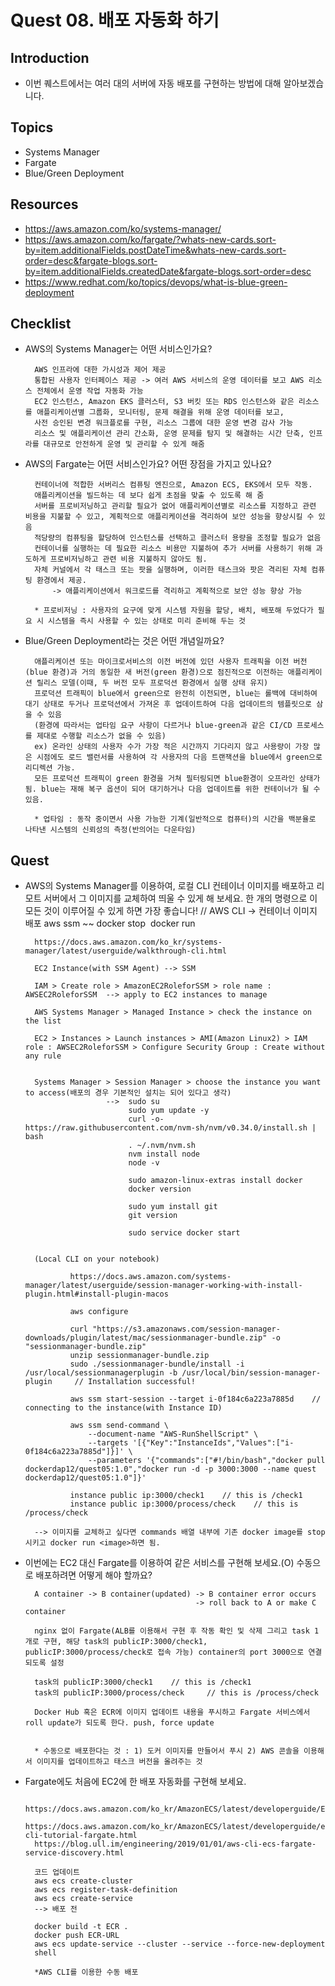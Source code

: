 # Quest 08. 배포 자동화 하기

## Introduction
* 이번 퀘스트에서는 여러 대의 서버에 자동 배포를 구현하는 방법에 대해 알아보겠습니다.

## Topics
* Systems Manager
* Fargate
* Blue/Green Deployment

## Resources
* https://aws.amazon.com/ko/systems-manager/
* https://aws.amazon.com/ko/fargate/?whats-new-cards.sort-by=item.additionalFields.postDateTime&whats-new-cards.sort-order=desc&fargate-blogs.sort-by=item.additionalFields.createdDate&fargate-blogs.sort-order=desc
* https://www.redhat.com/ko/topics/devops/what-is-blue-green-deployment

## Checklist
* AWS의 Systems Manager는 어떤 서비스인가요?

        AWS 인프라에 대한 가시성과 제어 제공
        통합된 사용자 인터페이스 제공 -> 여러 AWS 서비스의 운영 데이터를 보고 AWS 리소스 전체에서 운영 작업 자동화 가능
        EC2 인스턴스, Amazon EKS 클러스터, S3 버킷 또는 RDS 인스턴스와 같은 리소스를 애플리케이션별 그룹화, 모니터링, 문제 해결을 위해 운영 데이터를 보고, 
        사전 승인된 변경 워크플로를 구현, 리소스 그룹에 대한 운영 변경 감사 가능
        리소스 및 애플리케이션 관리 간소화, 운영 문제를 탐지 및 해결하는 시간 단축, 인프라를 대규모로 안전하게 운영 및 관리할 수 있게 해줌

* AWS의 Fargate는 어떤 서비스인가요? 어떤 장점을 가지고 있나요?

        컨테이너에 적합한 서버리스 컴퓨팅 엔진으로, Amazon ECS, EKS에서 모두 작동.
        애플리케이션을 빌드하는 데 보다 쉽게 초점을 맞출 수 있도록 해 줌
        서버를 프로비저닝하고 관리할 필요가 없어 애플리케이션별로 리소스를 지정하고 관련 비용을 지불할 수 있고, 계획적으로 애플리케이션을 격리하여 보안 성능을 향상시킬 수 있음
        적당량의 컴퓨팅을 할당하여 인스턴스를 선택하고 클러스터 용량을 조정할 필요가 없음
        컨테이너를 실행하는 데 필요한 리소스 비용만 지불하여 추가 서버를 사용하기 위해 과도하게 프로비저닝하고 관련 비용 지불하지 않아도 됨.
        자체 커널에서 각 태스크 또는 팟을 실행하며, 이러한 태스크와 팟은 격리된 자체 컴퓨팅 환경에서 제공.
            -> 애플리케이션에서 워크로드를 격리하고 계획적으로 보안 성능 향상 가능

        * 프로비저닝 : 사용자의 요구에 맞게 시스템 자원을 할당, 배치, 배포해 두었다가 필요 시 시스템을 즉시 사용할 수 있는 상태로 미리 준비해 두는 것

* Blue/Green Deployment라는 것은 어떤 개념일까요?

        애플리케이션 또는 마이크로서비스의 이전 버전에 있던 사용자 트래픽을 이전 버전(blue 환경)과 거의 동일한 새 버전(green 환경)으로 점진적으로 이전하는 애플리케이션 릴리스 모델(이때, 두 버전 모두 프로덕션 환경에서 실행 상태 유지)
        프로덕션 트래픽이 blue에서 green으로 완전히 이전되면, blue는 롤백에 대비하여 대기 상태로 두거나 프로덕션에서 가져온 후 업데이트하여 다음 업데이트의 템플릿으로 삼을 수 있음
        (환경에 따라서는 업타임 요구 사항이 다르거나 blue-green과 같은 CI/CD 프로세스를 제대로 수행할 리소스가 없을 수 있음)
        ex) 온라인 상태의 사용자 수가 가장 적은 시간까지 기다리지 않고 사용량이 가장 많은 시점에도 로드 밸런서를 사용하여 각 사용자의 다음 트랜잭션을 blue에서 green으로 리디렉션 가능. 
        모든 프로덕션 트래픽이 green 환경을 거쳐 필터링되면 blue환경이 오프라인 상태가 됨. blue는 재해 복구 옵션이 되어 대기하거나 다음 업데이트를 위한 컨테이너가 될 수 있음.

        * 업타임 : 동작 중이면서 사용 가능한 기계(일반적으로 컴퓨터)의 시간을 백분율로 나타낸 시스템의 신뢰성의 측정(반의어는 다운타임)

## Quest
* AWS의 Systems Manager를 이용하여, 로컬 CLI 컨테이너 이미지를 배포하고 리모트 서버에서 그 이미지를 교체하여 띄울 수 있게 해 보세요. 한 개의 명령으로 이 모든 것이 이루어질 수 있게 하면 가장 좋습니다!   // AWS CLI -> 컨테이너 이미지 배포  aws ssm ~~   docker stop <image> docker run <image>

        https://docs.aws.amazon.com/ko_kr/systems-manager/latest/userguide/walkthrough-cli.html

        EC2 Instance(with SSM Agent) --> SSM

        IAM > Create role > AmazonEC2RoleforSSM > role name : AWSEC2RoleforSSM  --> apply to EC2 instances to manage

        AWS Systems Manager > Managed Instance > check the instance on the list

        EC2 > Instances > Launch instances > AMI(Amazon Linux2) > IAM role : AWSEC2RoleforSSM > Configure Security Group : Create without any rule


        Systems Manager > Session Manager > choose the instance you want to access(배포의 경우 기본적인 설치는 되어 있다고 생각)
                        -->  sudo su
                             sudo yum update -y
                             curl -o- https://raw.githubusercontent.com/nvm-sh/nvm/v0.34.0/install.sh | bash
                             . ~/.nvm/nvm.sh
                             nvm install node
                             node -v

                             sudo amazon-linux-extras install docker
                             docker version

                             sudo yum install git
                             git version

                             sudo service docker start


        (Local CLI on your notebook)

                https://docs.aws.amazon.com/systems-manager/latest/userguide/session-manager-working-with-install-plugin.html#install-plugin-macos

                aws configure

                curl "https://s3.amazonaws.com/session-manager-downloads/plugin/latest/mac/sessionmanager-bundle.zip" -o "sessionmanager-bundle.zip"
                unzip sessionmanager-bundle.zip
                sudo ./sessionmanager-bundle/install -i /usr/local/sessionmanagerplugin -b /usr/local/bin/session-manager-plugin     // Installation successful!

                aws ssm start-session --target i-0f184c6a223a7885d    // connecting to the instance(with Instance ID) 

                aws ssm send-command \
	                --document-name "AWS-RunShellScript" \
	                --targets '[{"Key":"InstanceIds","Values":["i-0f184c6a223a7885d"]}]' \
	                --parameters '{"commands":["#!/bin/bash","docker pull dockerdap12/quest05:1.0","docker run -d -p 3000:3000 --name quest dockerdap12/quest05:1.0"]}'

                instance public ip:3000/check1    // this is /check1
                instance public ip:3000/process/check    // this is /process/check
     
        --> 이미지를 교체하고 싶다면 commands 배열 내부에 기존 docker image를 stop 시키고 docker run <image>하면 됨.


* 이번에는 EC2 대신 Fargate를 이용하여 같은 서비스를 구현해 보세요.(O) 수동으로 배포하려면 어떻게 해야 할까요?

        A container -> B container(updated) -> B container error occurs 
                                            -> roll back to A or make C container 
                                 
        nginx 없이 Fargate(ALB를 이용해서 구현 후 작동 확인 및 삭제 그리고 task 1개로 구현, 해당 task의 publicIP:3000/check1, publicIP:3000/process/check로 접속 가능) container의 port 3000으로 연결되도록 설정

        task의 publicIP:3000/check1    // this is /check1
        task의 publicIP:3000/process/check     // this is /process/check

        Docker Hub 혹은 ECR에 이미지 업데이트 내용을 푸시하고 Fargate 서비스에서 roll update가 되도록 한다. push, force update


        * 수동으로 배포한다는 것 : 1) 도커 이미지를 만들어서 푸시 2) AWS 콘솔을 이용해서 이미지를 업데이트하고 태스크 버전을 올려주는 것


* Fargate에도 처음에 EC2에 한 배포 자동화를 구현해 보세요.
        
        https://docs.aws.amazon.com/ko_kr/AmazonECS/latest/developerguide/ECS_CLI_installation.html
        https://docs.aws.amazon.com/ko_kr/AmazonECS/latest/developerguide/ecs-cli-tutorial-fargate.html
        https://blog.ull.im/engineering/2019/01/01/aws-cli-ecs-fargate-service-discovery.html

        코드 업데이트 
        aws ecs create-cluster
        aws ecs register-task-definition
        aws ecs create-service
        --> 배포 전 

        docker build -t ECR .
        docker push ECR-URL
        aws ecs update-service --cluster --service --force-new-deployment
        shell

        *AWS CLI를 이용한 수동 배포